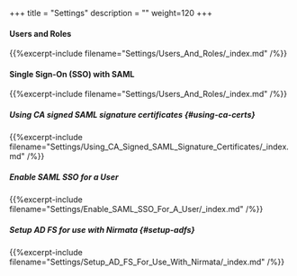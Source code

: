 +++
title = "Settings"
description = ""
weight=120
+++

#### Users and Roles
{{%excerpt-include filename="Settings/Users_And_Roles/_index.md" /%}}

#### Single Sign-On (SSO) with SAML
{{%excerpt-include filename="Settings/Users_And_Roles/_index.md" /%}}

##### Using CA signed SAML signature certificates {#using-ca-certs}
{{%excerpt-include filename="Settings/Using_CA_Signed_SAML_Signature_Certificates/_index.md" /%}}

##### Enable SAML SSO for a User
{{%excerpt-include filename="Settings/Enable_SAML_SSO_For_A_User/_index.md" /%}}

##### Setup AD FS for use with Nirmata {#setup-adfs}
{{%excerpt-include filename="Settings/Setup_AD_FS_For_Use_With_Nirmata/_index.md" /%}}
